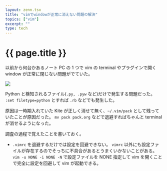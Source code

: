 ```yaml
---
layout: zenn.tsx
title: "vimでwindowが正常に消えない問題の解決"
topics: ["vim"]
excerpt: ""
type: tech
---
```


# {{ page.title }}

以前から何台かあるノート PC の 1 つで vim の terminal やプラグインで開く window が正常に閉じない問題がでていた。

![](https://teratail-v2.storage.googleapis.com/uploads/contributed_images/5c0e56e4af63e51400699dfae7da19c8.gif)

Python と検知されるファイル(`.py, .pyw` など)だけで発生する問題だった。
`:set filetype=python` とすれば `.rb` などでも発生した。

原因は一時期入れていた Kite が正しく消せて無く、`~/.vim/pack` として残っていたことが原因だった。
`mv pack pack.org` などで退避すればちゃんと terminal が消せるようになった。

調査の過程で覚えたことを書いておく。

- `.vimrc` を退避するだけでは設定を回避できない。
  `vimrc` 以外にも設定ファイルが存在するのでそっちに不具合があるとうまくいかないことがある。
  `vim -u NONE -i NONE -N` で設定ファイルを NONE 指定して vim を開くことで完全に設定を回避して vim が起動できる。
